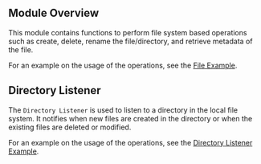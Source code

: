 ## Module Overview

This module contains functions to perform file system based operations such as create, delete, rename the
file/directory, and retrieve metadata of the file.

For an example on the usage of the operations, see the [File Example](https://ballerina.io/learn/by-example/file.html).

## Directory Listener 

The `Directory Listener` is used to listen to a directory in the local file system. It notifies when new files are created in the directory or when the existing files are deleted or modified.

For an example on the usage of the operations, see the [Directory Listener Example](https://ballerina.io/learn/by-example/directory-listener.html).
